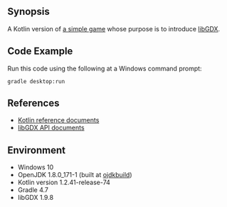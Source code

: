 ## Synopsis ##

A Kotlin version of [a simple game](https://github.com/libgdx/libgdx/wiki/A-simple-game) whose purpose is to introduce [libGDX](https://libgdx.badlogicgames.com/).

## Code Example ##

Run this code using the following at a Windows command prompt:

    gradle desktop:run

## References ##

* [Kotlin reference documents](https://kotlinlang.org/docs/reference/)
* [libGDX API documents](https://libgdx.badlogicgames.com/ci/nightlies/docs/api/)

## Environment ##

* Windows 10
* OpenJDK 1.8.0_171-1 (built at [ojdkbuild](https://github.com/ojdkbuild/ojdkbuild))
* Kotlin version 1.2.41-release-74
* Gradle 4.7
* libGDX 1.9.8
